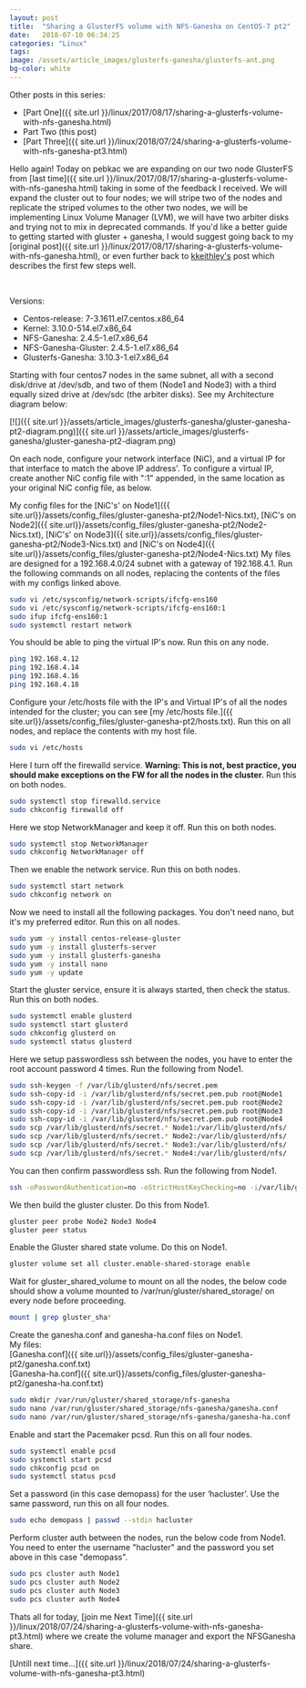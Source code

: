 ```yaml
---
layout: post
title:  "Sharing a GlusterFS volume with NFS-Ganesha on CentOS-7 pt2"
date:   2018-07-10 06:34:25
categories: "Linux"
tags: 
image: /assets/article_images/glusterfs-ganesha/glusterfs-ant.png
bg-color: white
---
```


Other posts in this series:
- [Part One]({{ site.url }}/linux/2017/08/17/sharing-a-glusterfs-volume-with-nfs-ganesha.html)
- Part Two (this post)
- [Part Three]({{ site.url }}/linux/2018/07/24/sharing-a-glusterfs-volume-with-nfs-ganesha-pt3.html)

Hello again! Today on pebkac we are expanding on our two node GlusterFS from [last time]({{ site.url }}/linux/2017/08/17/sharing-a-glusterfs-volume-with-nfs-ganesha.html) taking in some of the feedback I received. We will expand the cluster out to four nodes; we will stripe two of the nodes and replicate the striped volumes to the other two nodes, we will be implementing Linux Volume Manager (LVM), we will have two arbiter disks and trying not to mix in deprecated commands. If you'd like a better guide to getting started with gluster + ganesha, I would suggest going back to my [original post]({{ site.url }}/linux/2017/08/17/sharing-a-glusterfs-volume-with-nfs-ganesha.html), or even further back to [kkeithley's](http://blog.gluster.org/2015/10/linux-scale-out-nfsv4-using-nfs-ganesha-and-glusterfs-one-step-at-a-time/) post which describes the first few steps well.

<br>

Versions:
- Centos-release: 7-3.1611.el7.centos.x86_64
- Kernel: 3.10.0-514.el7.x86_64
- NFS-Ganesha: 2.4.5-1.el7.x86_64
- NFS-Ganesha-Gluster: 2.4.5-1.el7.x86_64
- Glusterfs-Ganesha: 3.10.3-1.el7.x86_64

Starting with four centos7 nodes in the same subnet, all with a second disk/drive at /dev/sdb, and two of them (Node1 and Node3) with a third equally sized drive at /dev/sdc (the arbiter disks). See my Architecture diagram below:

[![]({{ site.url }}/assets/article_images/glusterfs-ganesha/gluster-ganesha-pt2-diagram.png)]({{ site.url }}/assets/article_images/glusterfs-ganesha/gluster-ganesha-pt2-diagram.png)
 
On each node, configure your network interface (NiC), and a virtual IP for that interface to match the above IP address'. To configure a virtual IP, create another NiC config file with ":1" appended, in the same location as your original NiC config file, as below.

My config files for the [NiC's' on Node1]({{ site.url}}/assets/config_files/gluster-ganesha-pt2/Node1-Nics.txt), [NiC's on Node2]({{ site.url}}/assets/config_files/gluster-ganesha-pt2/Node2-Nics.txt), [NiC's' on Node3]({{ site.url}}/assets/config_files/gluster-ganesha-pt2/Node3-Nics.txt) and [NiC's on Node4]({{ site.url}}/assets/config_files/gluster-ganesha-pt2/Node4-Nics.txt) My files are designed for a 192.168.4.0/24 subnet with a gateway of 192.168.4.1. Run the following commands on all nodes, replacing the contents of the files with my configs linked above.

```bash
sudo vi /etc/sysconfig/network-scripts/ifcfg-ens160  
sudo vi /etc/sysconfig/network-scripts/ifcfg-ens160:1 
sudo ifup ifcfg-ens160:1
sudo systemctl restart network  
```
You should be able to ping the virtual IP's now. Run this on any node.

```bash 
ping 192.168.4.12 
ping 192.168.4.14 
ping 192.168.4.16
ping 192.168.4.18 

``` 
   
Configure your /etc/hosts file with the IP's and Virtual IP's of all the nodes intended for the cluster; you can see [my /etc/hosts file.]({{ site.url}}/assets/config_files/gluster-ganesha-pt2/hosts.txt). Run this on all nodes, and replace the contents with my host file.


```bash
sudo vi /etc/hosts 
```

Here I turn off the firewalld service. **Warning: This is not, best practice, you should make exceptions on the FW for all the nodes in the cluster.** Run this on both nodes.

```bash
sudo systemctl stop firewalld.service   
sudo chkconfig firewalld off  
```

Here we stop NetworkManager and keep it off. Run this on both nodes.

```bash  
sudo systemctl stop NetworkManager  
sudo chkconfig NetworkManager off  
```

Then we enable the network service. Run this on both nodes.

```bash  
sudo systemctl start network    
sudo chkconfig network on  
```

Now we need to install all the following packages. You don't need nano, but it's my preferred editor. Run this on all nodes.

```bash
sudo yum -y install centos-release-gluster  
sudo yum -y install glusterfs-server   
sudo yum -y install glusterfs-ganesha    
sudo yum -y install nano  
sudo yum -y update
``` 
 
Start the gluster service, ensure it is always started, then check the status. Run this on both nodes.

```bash  
sudo systemctl enable glusterd 
sudo systemctl start glusterd
sudo chkconfig glusterd on
sudo systemctl status glusterd   
 ```

Here we setup passwordless ssh between the nodes, you have to enter the root account password 4 times. Run the following from Node1.

```bash
sudo ssh-keygen -f /var/lib/glusterd/nfs/secret.pem
sudo ssh-copy-id -i /var/lib/glusterd/nfs/secret.pem.pub root@Node1
sudo ssh-copy-id -i /var/lib/glusterd/nfs/secret.pem.pub root@Node2
sudo ssh-copy-id -i /var/lib/glusterd/nfs/secret.pem.pub root@Node3
sudo ssh-copy-id -i /var/lib/glusterd/nfs/secret.pem.pub root@Node4
sudo scp /var/lib/glusterd/nfs/secret.* Node1:/var/lib/glusterd/nfs/ 
sudo scp /var/lib/glusterd/nfs/secret.* Node2:/var/lib/glusterd/nfs/
sudo scp /var/lib/glusterd/nfs/secret.* Node3:/var/lib/glusterd/nfs/
sudo scp /var/lib/glusterd/nfs/secret.* Node4:/var/lib/glusterd/nfs/
```
You can then confirm passwordless ssh. Run the following from Node1.

```bash
ssh -oPasswordAuthentication=no -oStrictHostKeyChecking=no -i/var/lib/glusterd/nfs/secret.pem root@Node2  
``` 
 
We then build the gluster cluster. Do this from Node1.

```bash 
gluster peer probe Node2 Node3 Node4
gluster peer status 
```

Enable the Gluster shared state volume. Do this on Node1.

```bash
gluster volume set all cluster.enable-shared-storage enable  
 ```

Wait for gluster_shared_volume to mount on all the nodes, the below code should show a volume mounted to /var/run/gluster/shared_storage/ on every node before proceeding.

```bash
mount | grep gluster_sha*
```

Create the ganesha.conf and ganesha-ha.conf files on Node1.
<br>My files:<br>
[Ganesha.conf]({{ site.url}}/assets/config_files/gluster-ganesha-pt2/ganesha.conf.txt)
<br>[Ganesha-ha.conf]({{ site.url}}/assets/config_files/gluster-ganesha-pt2/ganesha-ha.conf.txt)

```bash
sudo mkdir /var/run/gluster/shared_storage/nfs-ganesha 
sudo nano /var/run/gluster/shared_storage/nfs-ganesha/ganesha.conf  
sudo nano /var/run/gluster/shared_storage/nfs-ganesha/ganesha-ha.conf 
```

Enable and start the Pacemaker pcsd. Run this on all four nodes.

```bash   
sudo systemctl enable pcsd 
sudo systemctl start pcsd 
sudo chkconfig pcsd on 
sudo systemctl status pcsd 
```

Set a password (in this case demopass) for the user ‘hacluster’. Use the same password, run this on all four nodes.

```bash
sudo echo demopass | passwd --stdin hacluster  
```

Perform cluster auth between the nodes, run the below code from Node1. You need to enter the username "hacluster" and the password you set above in this case "demopass".

```bash
sudo pcs cluster auth Node1 
sudo pcs cluster auth Node2  
sudo pcs cluster auth Node3 
sudo pcs cluster auth Node4  

```

Thats all for today, [join me Next Time]({{ site.url }}/linux/2018/07/24/sharing-a-glusterfs-volume-with-nfs-ganesha-pt3.html) where we create the volume manager and export the NFSGanesha share.

[Untill next time...]({{ site.url }}/linux/2018/07/24/sharing-a-glusterfs-volume-with-nfs-ganesha-pt3.html)